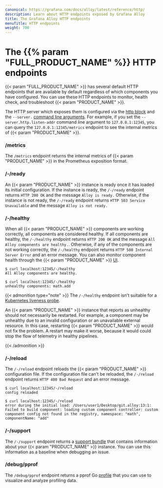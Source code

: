 ```yaml
---
canonical: https://grafana.com/docs/alloy/latest/reference/http/
description: Learn about HTTP endpoints exposed by Grafana Alloy
title: The Grafana Alloy HTTP endpoints
menuTitle: HTTP endpoints
weight: 700
---
```


# The {{% param "FULL_PRODUCT_NAME" %}} HTTP endpoints

{{< param "FULL_PRODUCT_NAME" >}} has several default HTTP endpoints that are available by default regardless of which components you have configured.
You can use these HTTP endpoints to monitor, health check, and troubleshoot {{< param "PRODUCT_NAME" >}}.

The HTTP server which exposes them is configured via the [http block](../config-blocks/http)
and the `--server.` [command line arguments](../cli/run).
For example, if you set the `--server.http.listen-addr` command line argument to `127.0.0.1:12345`, 
you can query the `127.0.0.1:12345/metrics` endpoint to see the internal metrics of {{< param "PRODUCT_NAME" >}}.

### /metrics

The `/metrics` endpoint returns the internal metrics of {{< param "PRODUCT_NAME" >}} in the Prometheus exposition format.

### /-/ready

An {{< param "PRODUCT_NAME" >}} instance is ready once it has loaded its initial configuration.
If the instance is ready, the `/-/ready` endpoint returns `HTTP 200 OK` and the message `Alloy is ready.`
Otherwise, if the instance is not ready, the `/-/ready` endpoint returns `HTTP 503 Service Unavailable` and the message `Alloy is not ready.`

### /-/healthy

When all {{< param "PRODUCT_NAME" >}} components are working correctly, all components are considered healthy.
If all components are healthy, the `/-/healthy` endpoint returns `HTTP 200 OK` and the message `All Alloy components are healthy.`.
Otherwise, if any of the components are not working correctly, the `/-/healthy` endpoint returns `HTTP 500 Internal Server Error` and an error message.
You can also monitor component health through the {{< param "PRODUCT_NAME" >}} [UI](../../troubleshoot/debug#alloy-ui).

```shell
$ curl localhost:12345/-/healthy
All Alloy components are healthy.
```

```shell
$ curl localhost:12345/-/healthy
unhealthy components: math.add
```

{{< admonition type="note" >}}
The `/-/healthy` endpoint isn't suitable for a [Kubernetes liveness probe][k8s-liveness].

An {{< param "PRODUCT_NAME" >}} instance that reports as unhealthy should not necessarily be restarted.
For example, a component may be unhealthy due to an invalid configuration or an unavailable external resource.
In this case, restarting {{< param "PRODUCT_NAME" >}} would not fix the problem.
A restart may make it worse, because it would could stop the flow of telemetry in healthy pipelines.

[k8s-liveness]: https://kubernetes.io/docs/concepts/configuration/liveness-readiness-startup-probes/
{{< /admonition >}}

### /-/reload

The `/-/reload` endpoint reloads the {{< param "PRODUCT_NAME" >}} configuration file.
If the configuration file can't be reloaded, the `/-/reload` endpoint returns `HTTP 400 Bad Request` and an error message.

```shell
$ curl localhost:12345/-/reload
config reloaded
```

```shell
$ curl localhost:12345/-/reload
error during the initial load: /Users/user1/Desktop/git.alloy:13:1: Failed to build component: loading custom component controller: custom component config not found in the registry, namespace: "math", componentName: "add"
```

### /-/support

The `/-/support` endpoint returns a [support bundle](../../troubleshoot/support_bundle) that contains information about your {{< param "PRODUCT_NAME" >}} instance. You can use this information as a baseline when debugging an issue.

### /debug/pprof

The `/debug/pprof` endpoint returns a pprof Go [profile](../../troubleshoot/profile) that you can use to visualize and analyze profiling data.

